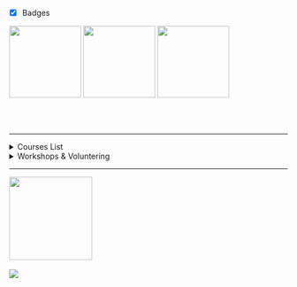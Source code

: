 - [x] Badges
<div align="left"> 
  <img height="130px" width="130px" src="https://i.imgur.com/cyYAs3J.png" >
  <img height="130px" width="130px" src="https://i.imgur.com/3k0uvI4.png" >
  <img height="130px" width="130px" src="" >
  
  <br><br>
</div>



----
<!--START_SECTION:table-->
<details>
<summary>Courses List</summary>


| Course | Place | Hours |
| :---: | :---: | :---: |
| Formação Java | São Paulo | 66 Hr |
| SQL com MySQL: manipule e consulte dados | São Paulo | 12 Hr |
| Tecnico em Informatica | São Paulo | 1200 Hr |
| Business Agility | São Paulo | 27 Hr |
  
</details>
<details>
<summary>Workshops & Voluntering</summary>


| Role | Topic | Place | Year |
| :---: | :---: | :---: | :---: |
| Software developer | development of frontend and backend tasks | São Paulo | 2022-2023 |

    
</details>


------
<div>
  <img height="150em" src="https://github-readme-stats.vercel.app/api?username=eoqthiago&show_icons=true&theme=radical"/>
  
</div>
  </br>
  
<div align="" >
<img src="https://github-profile-trophy.vercel.app/?username=eoqthiago&row=1&column=6&theme=radical&margin-w=15&margin-h=15"/>
 </div>


